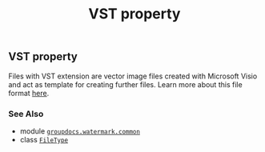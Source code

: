 ﻿---
title: VST property
second_title: GroupDocs.Watermark for Python via .NET API References
description: 
type: docs
url: /python-net/groupdocs.watermark.common/filetype/vst/
is_root: false
weight: 510
---

## VST property


Files with VST extension are vector image files created with Microsoft Visio and act as template for
creating further files. Learn more about this file format
[here](https://wiki.fileformat.com/image/vst/).

### See Also
* module [`groupdocs.watermark.common`](../../)
* class [`FileType`](/watermark/python-net/groupdocs.watermark.common/filetype)
